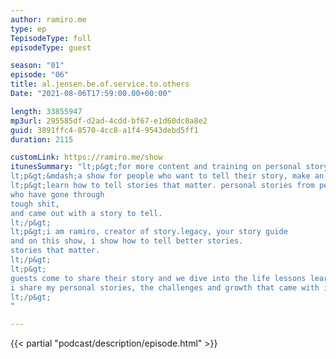 ```yaml
---
author: ramiro.me
type: ep
TepisodeType: full
episodeType: guest

season: "01"
episode: "06"
title: al.jensen.be.of.service.to.others
Date: "2021-08-06T17:59:00.00+00:00"

length: 33855947
mp3url: 295585df-d2ad-4cdd-bf67-e1d60dc0a8e2
guid: 3891ffc4-8570-4cc8-a1f4-9543debd5ff1
duration: 2115

customLink: https://ramiro.me/show
itunesSummary: "lt;p&gt;for more content and training on personal story go to &lt;a href=&quot;http://ramiro.me/show&quot;&gt;ramiro.me/show&lt;/a&gt;lt;/p&gt;
lt;p&gt;&mdash;a show for people who want to tell their story, make an impact and leave a legacy.lt;/p&gt;
lt;p&gt;learn how to tell stories that matter. personal stories from people just like you,
who have gone through
tough shit,
and came out with a story to tell.
lt;/p&gt;
lt;p&gt;i am ramiro, creator of story.legacy, your story guide
and on this show, i show how to tell better stories.
stories that matter.
lt;/p&gt;
lt;p&gt;
guests come to share their story and we dive into the life lessons learned from those personal experiences.
i share my personal stories, the challenges and growth that came with it.
lt;/p&gt;
"

---
```

{{< partial "podcast/description/episode.html" >}}
